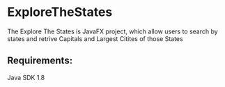 # ExploreTheStates
The Explore The States is JavaFX project, which allow users to search by states and retrive Capitals and Largest Citites of those States

## Requirements:
Java SDK 1.8


